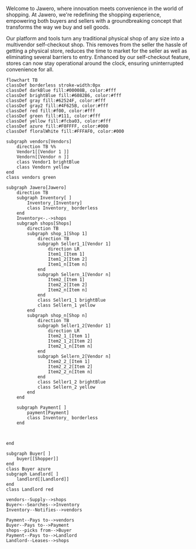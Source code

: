 Welcome to Jawero, where innovation meets convenience in the world of shopping. At Jawero, we're redefining the shopping experience, empowering both buyers and sellers with a groundbreaking concept that transforms the way we buy and sell goods.

Our platform and tools turn any traditional physical shop of any size into a multivendor self-checkout shop. This removes from the seller the hassle of getting a physical store, reduces the time to market for the seller as well as eliminating several barriers to entry. Enhanced by our self-checkout feature, stores can now stay operational around the clock, ensuring uninterrupted convenience for all.

```mermaid
flowchart TB
classDef borderless stroke-width:0px
classDef darkBlue fill:#00008B, color:#fff
classDef brightBlue fill:#6082B6, color:#fff
classDef gray fill:#62524F, color:#fff
classDef gray2 fill:#4F625B, color:#fff
classDef red fill:#f00, color:#fff
classDef green fill:#111, color:#fff
classDef yellow fill:#fcba03, color:#fff
classDef azure fill:#F0FFFF, color:#000
classDef floralWhite fill:#FFFAF0, color:#000

subgraph vendors[Vendors]
    direction TB %%
    Vendor1[[Vendor 1 ]]
    Vendorn[[Vendor n ]]
    class Vendor1 brightBlue
    class Vendorn yellow
end
class vendors green

subgraph Jawero[Jawero]
    direction TB
    subgraph Inventory[ ]
        Inventory_[Inventory]
        class Inventory_ borderless
    end
    Inventory<-.->shops
    subgraph shops[Shops]
        direction TB
        subgraph shop_1[Shop 1]
            direction TB
            subgraph Seller1_1[Vendor 1]
                direction LR
                Item1_[Item 1]
                Item1_2[Item 2]
                Item1_n[Item n]
            end
            subgraph Sellern_1[Vendor n]
                Item2_[Item 1]
                Item2_2[Item 2]
                Item2_n[Item n]
            end
            class Seller1_1 brightBlue
            class Sellern_1 yellow
        end
        subgraph shop_n[Shop n]
            direction TB
            subgraph Seller1_2[Vendor 1]
                direction LR
                Item2_1_[Item 1]
                Item2_1_2[Item 2]
                Item2_1_n[Item n]
            end
            subgraph Sellern_2[Vendor n]
                Item2_2_[Item 1]
                Item2_2_2[Item 2]
                Item2_2_n[Item n]
            end
            class Seller1_2 brightBlue
            class Sellern_2 yellow
        end
    end
   
    subgraph Payment[ ]
        payment[Payment]
        class Inventory_ borderless
    end
    
    
    
end

subgraph Buyer[ ]
    buyer[[Shopper]]
end
class Buyer azure
subgraph Landlord[ ]
    landlord[[Landlord]]
end
class Landlord red

vendors--Supply-->shops
Buyer<--Searches-->Inventory
Inventory--Notifies-->vendors

Payment--Pays to-->vendors
Buyer--Pays to-->Payment
shops--picks from-->Buyer
Payment--Pays to-->Landlord
Landlord--Leases-->shops

```
